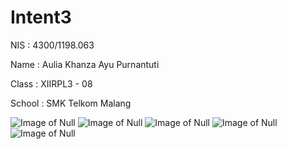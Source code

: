 # Intent3

NIS : 4300/1198.063

Name : Aulia Khanza Ayu Purnantuti

Class : XIIRPL3 - 08

School : SMK Telkom Malang

![Image of Null](https://github.com/akhanzaku/Intent2/blob/master/Intent3.1.png)
![Image of Null](https://github.com/akhanzaku/Intent2/blob/master/Intent3b.png)
![Image of Null](https://github.com/akhanzaku/Intent2/blob/master/Intent3c.png)
![Image of Null](https://github.com/akhanzaku/Intent2/blob/master/Intent3d.jpg)
![Image of Null](https://github.com/akhanzaku/Intent2/blob/master/Intent3e.png)
